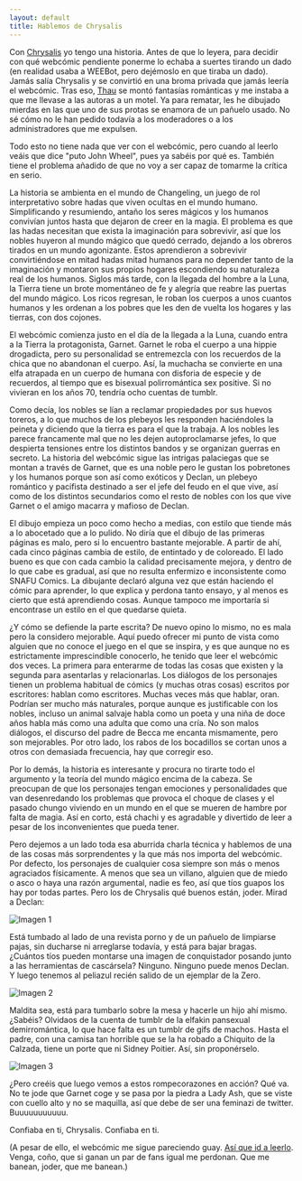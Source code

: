 ```yaml
---
layout: default
title: Hablemos de Chrysalis
---
```


Con [Chrysalis](http://chrysalis.subcultura.es) yo tengo una historia. Antes de que lo leyera, para decidir con qué webcómic pendiente ponerme lo echaba a suertes tirando un dado (en realidad usaba a WEEBot, pero dejémoslo en que tiraba un dado). Jamás salía Chrysalis y se convirtió en una broma privada que jamás leería el webcómic. Tras eso, [Thau](http://subcultura.es/user/thau) se montó fantasías románticas y me instaba a que me llevase a las autoras a un motel. Ya para rematar, les he dibujado mierdas en las que uno de sus protas se enamora de un pañuelo usado. No sé cómo no le han pedido todavía a los moderadores o a los administradores que me expulsen.

Todo esto no tiene nada que ver con el webcómic, pero cuando al leerlo veáis que dice "puto John Wheel", pues ya sabéis por qué es. También tiene el problema añadido de que no voy a ser capaz de tomarme la crítica en serio.

La historia se ambienta en el mundo de Changeling, un juego de rol interpretativo sobre hadas que viven ocultas en el mundo humano. Simplificando y resumiendo, antaño los seres mágicos y los humanos convivían juntos hasta que dejaron de creer en la magia. El problema es que las hadas necesitan que exista la imaginación para sobrevivir, así que los nobles huyeron al mundo mágico que quedó cerrado, dejando a los obreros tirados en un mundo agonizante. Estos aprendieron a sobrevivir convirtiéndose en mitad hadas mitad humanos para no depender tanto de la imaginación y montaron sus propios hogares escondiendo su naturaleza real de los humanos. Siglos más tarde, con la llegada del hombre a la Luna, la Tierra tiene un brote momentáneo de fe y alegría que reabre las puertas del mundo mágico. Los ricos regresan, le roban los cuerpos a unos cuantos humanos y les ordenan a los pobres que les den de vuelta los hogares y las tierras, con dos cojones.

El webcómic comienza justo en el día de la llegada a la Luna, cuando entra a la Tierra la protagonista, Garnet. Garnet le roba el cuerpo a una hippie drogadicta, pero su personalidad se entremezcla con los recuerdos de la chica que no abandonan el cuerpo. Así, la muchacha se convierte en una elfa atrapada en un cuerpo de humana con disforia de especie y de recuerdos, al tiempo que es bisexual polirromántica sex positive. Si no vivieran en los años 70, tendría ocho cuentas de tumblr.

Como decía, los nobles se lían a reclamar propiedades por sus huevos toreros, a lo que muchos de los plebeyos les responden haciéndoles la peineta y diciendo que la tierra es para el que la trabaja. A los nobles les parece francamente mal que no les dejen autoproclamarse jefes, lo que despierta tensiones entre los distintos bandos y se organizan guerras en secreto. La historia del webcómic sigue las intrigas palaciegas que se montan a través de Garnet, que es una noble pero le gustan los pobretones y los humanos porque son así como exóticos y Declan, un plebeyo romántico y pacifista destinado a ser el jefe del feudo en el que vive, así como de los distintos secundarios como el resto de nobles con los que vive Garnet o el amigo macarra y mafioso de Declan.

El dibujo empieza un poco como hecho a medias, con estilo que tiende más a lo abocetado que a lo pulido. No diría que el dibujo de las primeras páginas es malo, pero si lo encuentro bastante mejorable. A partir de ahí, cada cinco páginas cambia de estilo, de entintado y de coloreado. El lado bueno es que con cada cambio la calidad precisamente mejora, y dentro de lo que cabe es gradual, así que no resulta enfermizo e inconsistente como SNAFU Comics. La dibujante declaró alguna vez que están haciendo el cómic para aprender, lo que explica y perdona tanto ensayo, y al menos es cierto que está aprendiendo cosas. Aunque tampoco me importaría si encontrase un estilo en el que quedarse quieta.

¿Y cómo se defiende la parte escrita? De nuevo opino lo mismo, no es mala pero la considero mejorable. Aquí puedo ofrecer mi punto de vista como alguien que no conoce el juego en el que se inspira, y es que aunque no es estrictamente imprescindible conocerlo, he tenido que leer el webcómic dos veces. La primera para enterarme de todas las cosas que existen y la segunda para asentarlas y relacionarlas. Los diálogos de los personajes tienen un problema habitual de cómics (y muchas otras cosas) escritos por escritores: hablan como escritores. Muchas veces más que hablar, oran. Podrían ser mucho más naturales, porque aunque es justificable con los nobles, incluso un animal salvaje habla como un poeta y una niña de doce años habla más como una adulta que como una cría. No son malos diálogos, el discurso del padre de Becca me encanta mismamente, pero son mejorables. Por otro lado, los rabos de los bocadillos se cortan unos a otros con demasiada frecuencia, hay que corregir eso.

Por lo demás, la historia es interesante y procura no tirarte todo el argumento y la teoría del mundo mágico encima de la cabeza. Se preocupan de que los personajes tengan emociones y personalidades que van desenredando los problemas que provoca el choque de clases y el pasado chungo viviendo en un mundo en el que se mueren de hambre por falta de magia. Así en corto, está chachi y es agradable y divertido de leer a pesar de los inconvenientes que pueda tener.

Pero dejemos a un lado toda esa aburrida charla técnica y hablemos de una de las cosas más sorprendentes y la que más nos importa del webcómic. Por defecto, los personajes de cualquier cosa siempre son más o menos agraciados físicamente. A menos que sea un villano, alguien que de miedo o asco o haya una razón argumental, nadie es feo, así que tíos guapos los hay por todas partes. Pero los de Chrysalis qué buenos están, joder. Mirad a Declan:

![Imagen 1](http://i.imgur.com/uPfbarn.jpg)

Está tumbado al lado de una revista porno y de un pañuelo de limpiarse pajas, sin ducharse ni arreglarse todavía, y está para bajar bragas. ¿Cuántos tíos pueden montarse una imagen de conquistador posando junto a las herramientas de cascársela? Ninguno. Ninguno puede menos Declan. Y luego tenemos al peliazul recién salido de un ejemplar de la Zero.

![Imagen 2](http://i.imgur.com/Tb2WO9t.jpg)

Maldita sea, está para tumbarlo sobre la mesa y hacerle un hijo ahí mismo. ¿Sabéis? Olvidaos de la cuenta de tumblr de la elfakin pansexual demirromántica, lo que hace falta es un tumblr de gifs de machos. Hasta el padre, con una camisa tan horrible que se la ha robado a Chiquito de la Calzada, tiene un porte que ni Sidney Poitier. Así, sin proponérselo.

![Imagen 3](http://i.imgur.com/7ksgIhQ.jpg)

¿Pero creéis que luego vemos a estos rompecorazones en acción? Qué va. No te jode que Garnet coge y se pasa por la piedra a Lady Ash, que se viste con cuello alto y no se maquilla, así que debe de ser una feminazi de twitter. Buuuuuuuuuuu.

Confiaba en ti, Chrysalis. Confiaba en ti.

(A pesar de ello, el webcómic me sigue pareciendo guay. [Así que id a leerlo](http://chrysalis.subcultura.es). Venga, coño, que si ganan un par de fans igual me perdonan. Que me banean, joder, que me banean.)
